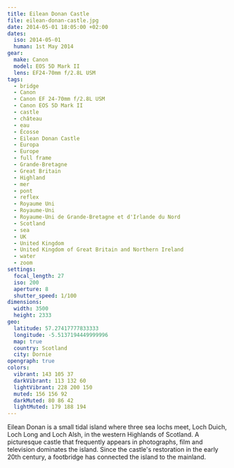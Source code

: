 ```yaml
---
title: Eilean Donan Castle
file: eilean-donan-castle.jpg
date: 2014-05-01 18:05:00 +02:00
dates:
  iso: 2014-05-01
  human: 1st May 2014
gear:
  make: Canon
  model: EOS 5D Mark II
  lens: EF24-70mm f/2.8L USM
tags:
  - bridge
  - Canon
  - Canon EF 24-70mm f/2.8L USM
  - Canon EOS 5D Mark II
  - castle
  - château
  - eau
  - Écosse
  - Eilean Donan Castle
  - Europa
  - Europe
  - full frame
  - Grande-Bretagne
  - Great Britain
  - Highland
  - mer
  - pont
  - reflex
  - Royaume Uni
  - Royaume-Uni
  - Royaume-Uni de Grande-Bretagne et d'Irlande du Nord
  - Scotland
  - sea
  - UK
  - United Kingdom
  - United Kingdom of Great Britain and Northern Ireland
  - water
  - zoom
settings:
  focal_length: 27
  iso: 200
  aperture: 8
  shutter_speed: 1/100
dimensions:
  width: 3500
  height: 2333
geo:
  latitude: 57.27417777833333
  longitude: -5.5137194449999996
  map: true
  country: Scotland
  city: Dornie
opengraph: true
colors:
  vibrant: 143 105 37
  darkVibrant: 113 132 60
  lightVibrant: 228 200 150
  muted: 156 156 92
  darkMuted: 80 86 42
  lightMuted: 179 188 194
---
```


Eilean Donan is a small tidal island where three sea lochs meet, Loch Duich, Loch Long and Loch Alsh, in the western Highlands of Scotland. A picturesque castle that frequently appears in photographs, film and television dominates the island. Since the castle's restoration in the early 20th century, a footbridge has connected the island to the mainland.

